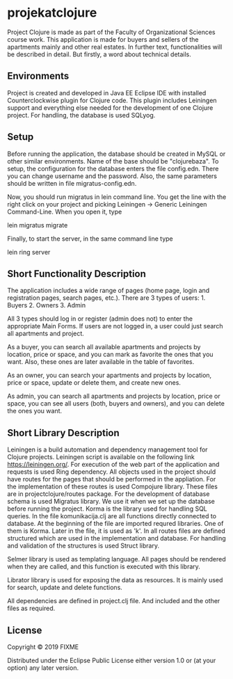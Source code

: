 # projekatclojure

Project Clojure is made as part of the Faculty of Organizational Sciences course work. This application is made
for buyers and sellers of the apartments mainly and other real estates. In further text, functionalities will be described
in detail. But firstly, a word about technical details.

## Environments

Project is created and developed in Java EE Eclipse IDE with installed Counterclockwise plugin for Clojure code.
This plugin includes Leiningen support and everything else needed for the development of one Clojure project.
For handling, the database is used SQLyog.

## Setup

Before running the application, the database should be created in MySQL or other similar environments. Name of the base
should be "clojurebaza". To setup, the configuration for the database enters the file config.edn. There you can
change username and the password. Also, the same parameters should be written in file migratus-config.edn.

Now, you should run migratus in lein command line. You get the line with the right click on your project and picking Leiningen 
-> Generic Leiningen Command-Line. When you open it, type 

lein migratus migrate

Finally, to start the server, in the same command line type

lein ring server

## Short Functionality Description 

The application includes a wide range of pages (home page, login and registration pages, search pages, etc.).
There are 3 types of users: 
	1. Buyers
	2. Owners
	3. Admin

All 3 types should log in or register (admin does not) to enter the appropriate Main Forms. If users are not
logged in, a user could just search all apartments and project.

As a buyer, you can search all available apartments and projects by location, price or space, 
and you can mark as favorite the ones that you want. Also, these ones are later available in the table of favorites.

As an owner, you can search your apartments and projects by location, price or space, update or delete them,
and create new ones.

As admin, you can search all apartments and projects by location, price or space, you can see all users
(both, buyers and owners), and you can delete the ones you want.

## Short Library Description

Leiningen is a build automation and dependency management tool for Clojure projects. Leiningen script is available
on the following link https://leiningen.org/. For execution of the web part of the application and requests is used Ring dependency.
All objects used in the project should have routes for the pages that should be performed in the appliation.
For the implementation of these routes is used Compojure library. These files are in projectclojure/routes package.
For the development of database schema is used Migratus library. We use it when we set up the database before running
the project. Korma is the library used for handling SQL queries. In the file komunikacija.clj are all functions directly connected
to database. At the beginning of the file are imported requred libraries. One of them is Korma. Later in the file, it is used as 'k'.
In all routes files are defined structured which are used in the implementation and database. For handling and validation
of the structures is used Struct library.

Selmer library is used as templating language. All pages should be rendered when they are called, and this function is executed
with this library.

Librator library is used for exposing the data as resources. It is mainly used for search, update and delete functions. 

All dependencies are defined in project.clj file. And included and the other files as required.

## License

Copyright © 2019 FIXME

Distributed under the Eclipse Public License either version 1.0 or (at
your option) any later version.
